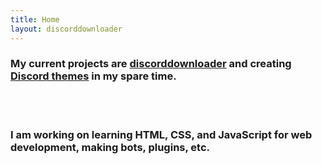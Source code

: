 ```yaml
---
title: Home
layout: discorddownloader
---
```


### My current projects are [discorddownloader](https://simoniz0r.github.io/discorddownloader/) and creating [Discord themes](https://simoniz0r.github.io/DiscordThemes/) in my spare time.

<br>
<br>

### I am working on learning HTML, CSS, and JavaScript for web development, making bots, plugins, etc.
